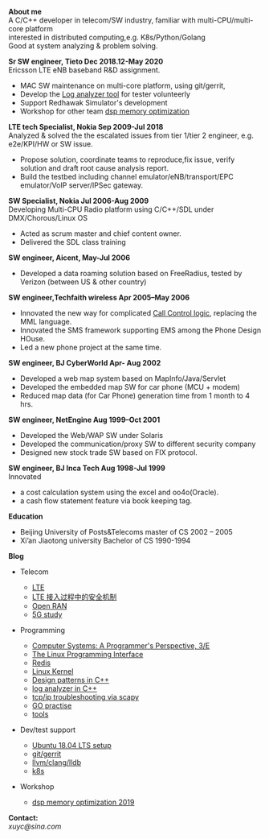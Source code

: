 **About me** <br>
A C/C++ developer in telecom/SW industry, familiar with multi-CPU/multi-core platform<br>
interested in distributed computing,e.g. K8s/Python/Golang<br>
Good at system analyzing & problem solving. <br>


**Sr SW engineer,           Tieto             Dec 2018.12-May 2020** <br>
Ericsson LTE eNB baseband R&D assignment.
* MAC SW maintenance on multi-core platform, using git/gerrit,
* Develop the [Log analyzer tool](C++/logAnalyzer.md) for tester volunteerly
* Support Redhawak Simulator's development
* Workshop for other team [dsp memory optimization](workshop/dsp_mem_opt/)

**LTE tech Specialist,      Nokia             Sep 2009-Jul 2018**<br>
Analyzed & solved  the the escalated issues from tier 1/tier 2 engineer, e.g. e2e/KPI/HW or SW issue.
* Propose solution, coordinate teams to reproduce,fix issue, verify solution and draft root cause analysis report. 
* Build the testbed including channel emulator/eNB/transport/EPC emulator/VoIP server/IPSec gateway.

**SW Specialist,            Nokia             Jul 2006-Aug 2009**<br>
Developing Multi-CPU Radio platform using C/C++/SDL under DMX/Chorous/Linux OS
* Acted as scrum master and chief content owner.
* Delivered the SDL class training 

**SW engineer,              Aicent,           May-Jul  2006**<br>
* Developed a  data roaming solution based on FreeRadius, tested by Verizon (between US & other country)

**SW engineer,Techfaith wireless              Apr 2005–May 2006**<br> 
* Innovated the new way for complicated [Call Control logic](call_logic.png), replacing the MML language.
* Innovated the SMS framework supporting EMS among the Phone Design HOuse.
* Led a new phone project at the same time.

**SW engineer,              BJ CyberWorld     Apr- Aug 2002**<br> 
* Developed a web map system based on MapInfo/Java/Servlet
* Developed the embedded map SW for car phone (MCU + modem) 
* Reduced map data (for Car Phone) generation time from 1 month to 4 hrs.

**SW engineer,              NetEngine         Aug 1999–Oct 2001**<br>
* Developed the Web/WAP SW under Solaris
* Developed the communication/proxy SW to different security company
* Designed new stock trade SW based on FIX protocol.

**SW engineer,              BJ Inca Tech      Aug 1998-Jul 1999**<br>
Innovated 
* a cost calculation system using the excel and oo4o(Oracle).
* a cash flow statement feature via book keeping tag.

**Education**
* Beijing University of Posts&Telecoms  master of CS    2002 – 2005
* Xi’an Jiaotong university             Bachelor of CS  1990-1994

**Blog**
* Telecom
    * [LTE](telecom/lte.md)
    * [LTE 接入过程中的安全机制](http://www.wanfangdata.com.cn/details/detail.do?_type=perio&id=ydtx201116011)
    * [Open RAN](telecom/oran.md)
    * [5G study](telecom/5g.md)

* Programming
    * [Computer Systems: A Programmer's Perspective, 3/E](CSAPP3/)
    * [The Linux Programming Interface](TLPI/)
    * [Redis](redis/)
    * [Linux Kernel](programming/Linux_kernel_reading.md)
    * [Design patterns in C++](designPatterns/)
    * [log analyzer in C++](C++/logAnalyzer.md)
    * [tcp/ip troubleshooting via scapy](scapy/)  
    * [GO practise](golang/)
    * [tools](CSAPP3/tools.md)

* Dev/test support
    * [Ubuntu 18.04 LTS setup](programming/Ubuntu.md)
    * [git/gerrit ](programming/git_gerrit.md)
    * [llvm/clang/lldb](programming/llvm_clang_lldb.md)
    * [k8s](k8s/)
* Workshop
    * [dsp memory optimization 2019](workshop/dsp_mem_opt/)


**Contact:**  
_xuyc@sina.com_ 

